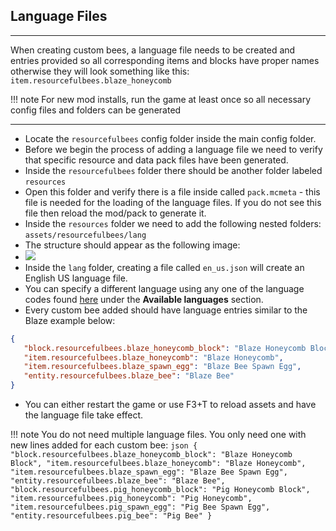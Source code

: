 ## **Language Files**
***

When creating custom bees, a language file needs to be created and entries provided so all corresponding items and blocks  have proper names otherwise they will look something like this:<br>
`item.resourcefulbees.blaze_honeycomb`<br>

!!! note
    For new mod installs, run the game at least once so all necessary config files and folders can be generated
    
***
* Locate the `resourcefulbees` config folder inside the main config folder. 
* Before we begin the process of adding a language file we need to verify that specific resource and data pack files have been generated.
* Inside the `resourcefulbees` folder there should be another  folder labeled `resources`
* Open this folder and verify there is a file inside called `pack.mcmeta` - this file is needed for the loading of the language files. If you do not see this file then reload the mod/pack to generate it.
* Inside the `resources` folder we need to add the following nested folders: `assets/resourcefulbees/lang`
* The structure should appear as the following image: 
* ![](https://i.imgur.com/aJFidH0.png)
* Inside the `lang` folder, creating a file called `en_us.json` will create an English US language file.
* You can specify a different language using any one of the language codes found [here](https://minecraft.gamepedia.com/Language) under the **Available languages** section.
* Every custom bee added should have language entries similar to the Blaze example below:
```json
{
   "block.resourcefulbees.blaze_honeycomb_block": "Blaze Honeycomb Block",
   "item.resourcefulbees.blaze_honeycomb": "Blaze Honeycomb",
   "item.resourcefulbees.blaze_spawn_egg": "Blaze Bee Spawn Egg",
   "entity.resourcefulbees.blaze_bee": "Blaze Bee"
}
```
* You can either restart the game or use F3+T to reload assets and have the language file take effect.

!!! note
    You do not need multiple language files. You only need one with new lines added for each custom bee:
    ```json
    {
       "block.resourcefulbees.blaze_honeycomb_block": "Blaze Honeycomb Block",
       "item.resourcefulbees.blaze_honeycomb": "Blaze Honeycomb",
       "item.resourcefulbees.blaze_spawn_egg": "Blaze Bee Spawn Egg",
       "entity.resourcefulbees.blaze_bee": "Blaze Bee",
       "block.resourcefulbees.pig_honeycomb_block": "Pig Honeycomb Block",
       "item.resourcefulbees.pig_honeycomb": "Pig Honeycomb",
       "item.resourcefulbees.pig_spawn_egg": "Pig Bee Spawn Egg",
       "entity.resourcefulbees.pig_bee": "Pig Bee"
    }
    ```
